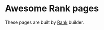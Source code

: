 # Awesome Rank pages

These pages are built by [Rank](https://github.com/awesomerank/rank) builder.
